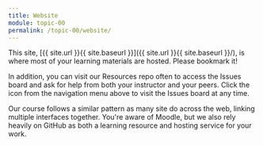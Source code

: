 ```yaml
---
title: Website
module: topic-00
permalink: /topic-00/website/
---
```


<div class="divider-rounded"></div>

This site, [{{ site.url }}{{ site.baseurl }}]({{ site.url }}{{ site.baseurl }}/), is where most of your learning materials are hosted. Please bookmark it!

In addition, you can visit our Resources repo often to access the Issues board and ask for help from both your instructor and your peers. Click the &nbsp;<a href="{{ site.git_address }}-resources/issues/"><i class="fab fa-github fa-lg"></i></a>&nbsp; icon from the navigation menu above to visit the Issues board at any time.

Our course follows a similar pattern as many site do across the web, linking multiple interfaces together. You're aware of Moodle, but we also rely heavily on GitHub as both a learning resource and hosting service for your work.

